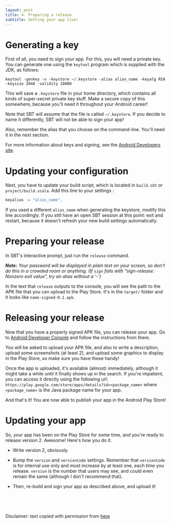 ```yaml
---
layout: post
title: 4. Preparing a release
subtitle: Setting your app live!
---
```


# Generating a key

First of all, you need to sign your app. For this, you will need a private key.
You can generate one using the `keytool` program which is supplied with the
JDK, as follows:

```
keytool -genkey -v -keystore ~/.keystore -alias alias_name -keyalg RSA -keysize 2048 -validity 10000
```

This will save a `.keystore` file in your home directory, which contains all
kinds of super-secret private key stuff. Make a secure copy of this somewhere,
because you'll need it throughout your Android career!

Note that SBT will assume that the file is called `~/.keystore`. If you decide
to name it differently, SBT will not be able to sign your app!

Also, remember the alias that you choose on the command-line. You'll need it in
the next section.

For more information about keys and signing, see the [Android Developers
site](http://developer.android.com/guide/publishing/app-signing.html).

# Updating your configuration

Next, you have to update your build script, which is located in `build.sbt` or
`project/build.scala`. Add this line to your settings :

```scala
keyalias := "alias_name",
```

If you used a different `alias_name` when generating the keystore, modify this
line accordingly. If you still have an open SBT session at this point: exit and
restart, because it doesn't refresh your new build settings automatically.

# Preparing your release

In SBT's interactive prompt, just run the `release` command.

_**Note:** Your password will be displayed in plain text on your screen, so don't do
this in a crowded room or anything. (If `sign` fails with
"sign-release: Nonzero exit value", try an alias without a '-')_

In the text that `release` outputs to the console, you will see the path to the
APK file that you can upload to the Play Store. It's in the `target/` folder
and it looks like `name-signed-0.1.apk`.

# Releasing your release

Now that you have a properly signed APK file, you can release your app. Go to
[Android Developer Console](https://play.google.com/apps/publish/) and follow the
instructions from there.

You will be asked to upload your APK file, and also to write a description,
upload some screenshots (at least 2), and upload some graphics to display in
the Play Store, so make sure you have these handy!

Once the app is uploaded, it's available (almost) immediately, although it
might take a while until it finally shows up in the search. If you're
impatient, you can access it directly using the following url:
`https://play.google.com/store/apps/details?id=<package_name>` where `<package_name>`
is the Java package name for your app.

And that's it! You are now able to publish your app in the Android Play Store!

# Updating your app

So, your app has been on the Play Store for some time, and you're ready to
release version 2. Awesome! Here's how you do it.

  * Write version 2, obviously.

  * Bump the `version` and `versionCode` settings. Remember that `versionCode`
    is for internal use only and must increase by at least one, each time you
    release. `version` is the number that users may see, and could even remain the
    same (although I don't recommend that).

  * Then, re-build and sign your app as described above, and upload it!


&nbsp;

&nbsp;

Disclaimer: text copied with permission from [here](http://blog.jqno.nl/howto-release-your-scala-android-app-to-the-m)
